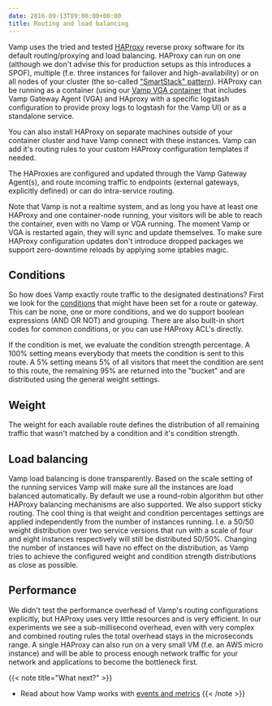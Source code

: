 ```yaml
---
date: 2016-09-13T09:00:00+00:00
title: Routing and load balancing
---
```

Vamp uses the tried and tested [HAProxy](https://www.haproxy.com) reverse proxy software for its default routing/proxying and load balancing. HAProxy can run on one (although we don't advise this for production setups as this introduces a SPOF), multiple (f.e. three instances for failover and high-availability) or on all nodes of your cluster (the so-called ["SmartStack" pattern](http://nerds.airbnb.com/smartstack-service-discovery-cloud/)). HAProxy can be running as a container (using our [Vamp VGA container](https://hub.docker.com/r/magneticio/vamp-gateway-agent/) that includes Vamp Gateway Agent (VGA) and HAproxy with a specific logstash configuration to provide proxy logs to logstash for the Vamp UI) or as a standalone service.

You can also install HAProxy on separate machines outside of your container cluster and have Vamp connect with these instances. Vamp can add it's routing rules to your custom HAProxy configuration templates if needed.

The HAProxies are configured and updated through the Vamp Gateway Agent(s), and route incoming traffic to endpoints (external gateways, explicitly defined) or can do intra-service routing.

Note that Vamp is not a realtime system, and as long you have at least one HAProxy and one container-node running, your visitors will be able to reach the container, even with no Vamp or VGA running. The moment Vamp or VGA is restarted again, they will sync and update themselves. To make sure HAProxy configuration updates don't introduce dropped packages we support zero-downtime reloads by applying some iptables magic.

## Conditions

So how does Vamp exactly route traffic to the designated destinations? First we look for the [conditions](/documentation/using-vamp/conditions/) that might have been set for a route or gateway. This can be none, one or more conditions, and we do support boolean expressions (AND OR NOT) and grouping. There are also built-in short codes for common conditions, or you can use HAProxy ACL's directly.

If the condition is met, we evaluate the condition strength percentage. A 100% setting means everybody that meets the condition is sent to this route. A 5% setting means 5% of all visitors that meet the condition are sent to this route, the remaining 95% are returned into the "bucket" and are distributed using the general weight settings.

## Weight
The weight for each available route defines the distribution of all remaining traffic that wasn't matched by a condition and it's condition strength.

## Load balancing

Vamp load balancing is done transparently. Based on the scale setting of the running services Vamp will make sure all the instances are load balanced automatically. By default we use a round-robin algorithm but other HAProxy balancing mechanisms are also supported. We also support sticky routing. The cool thing is that weight and condition percentages settings are applied independently from the number of instances running. I.e. a 50/50 weight distribution over two service versions that run with a scale of four and eight instances respectively will still be distributed 50/50%. Changing the number of instances will have no effect on the distribution, as Vamp tries to achieve the configured weight and condition strength distributions as close as possible.

## Performance

We didn't test the performance overhead of Vamp's routing configurations explicitly, but HAProxy uses very little resources and is very efficient. In our experiments we see a sub-millisecond overhead, even with very complex and combined routing rules the total overhead stays in the microseconds range. A single HAProxy can also run on a very small VM (f.e. an AWS micro instance) and will be able to process enough network traffic for your network and applications to become the bottleneck first.

{{< note title="What next?" >}}
* Read about how Vamp works with [events and metrics](/documentation/how-vamp-works/events-and-metrics)
{{< /note >}}
